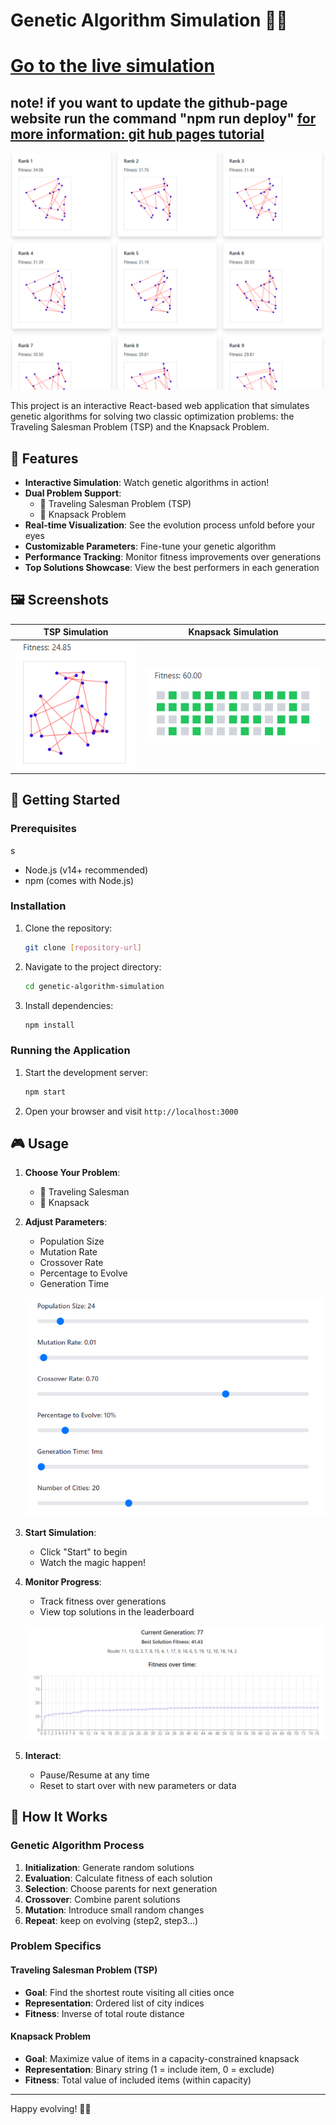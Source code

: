 # Genetic Algorithm Simulation 🧬🔬

# [Go to the live simulation](https://erandaniel.github.io/02360664-GeneticAlgorithmsSimulation/)

## note! if you want to update the github-page website run the command "npm run deploy" [for more information: git hub pages tutorial](https://github.com/gitname/react-gh-pages?tab=readme-ov-file)

![Genetic Algorithm Simulation Banner](public/leaderboard.png)

This project is an interactive React-based web application that simulates genetic algorithms for solving two classic optimization problems: the Traveling Salesman Problem (TSP) and the Knapsack Problem.

## 🌟 Features

- **Interactive Simulation**: Watch genetic algorithms in action!
- **Dual Problem Support**: 
  - 🚗 Traveling Salesman Problem (TSP)
  - 🎒 Knapsack Problem
- **Real-time Visualization**: See the evolution process unfold before your eyes
- **Customizable Parameters**: Fine-tune your genetic algorithm
- **Performance Tracking**: Monitor fitness improvements over generations
- **Top Solutions Showcase**: View the best performers in each generation

## 🖼️ Screenshots

| TSP Simulation | Knapsack Simulation |
|----------------|---------------------|
| ![TSP Screenshot](public/t1.png) | ![Knapsack Screenshot](public/k1.png) |

## 🚀 Getting Started

### Prerequisites
s
- Node.js (v14+ recommended)
- npm (comes with Node.js)

### Installation

1. Clone the repository:
   ```bash
   git clone [repository-url]
   ```
2. Navigate to the project directory:
   ```bash
   cd genetic-algorithm-simulation
   ```
3. Install dependencies:
   ```bash
   npm install
   ```

### Running the Application

1. Start the development server:
   ```bash
   npm start
   ```
2. Open your browser and visit `http://localhost:3000`

## 🎮 Usage

1. **Choose Your Problem**:
   - 🚗 Traveling Salesman
   - 🎒 Knapsack

2. **Adjust Parameters**:
   - Population Size
   - Mutation Rate
   - Crossover Rate
   - Percentage to Evolve
   - Generation Time

   ![Parameter Adjustment](public/Parameters.png)

3. **Start Simulation**:
   - Click "Start" to begin
   - Watch the magic happen!

4. **Monitor Progress**:
   - Track fitness over generations
   - View top solutions in the leaderboard

   ![Progress Monitoring](public/over_time.png)

5. **Interact**:
   - Pause/Resume at any time
   - Reset to start over with new parameters or data

## 🧠 How It Works

### Genetic Algorithm Process

1. **Initialization**: Generate random solutions
2. **Evaluation**: Calculate fitness of each solution
3. **Selection**: Choose parents for next generation
4. **Crossover**: Combine parent solutions
5. **Mutation**: Introduce small random changes
6. **Repeat**: keep on evolving (step2, step3...)


### Problem Specifics

#### Traveling Salesman Problem (TSP)
- **Goal**: Find the shortest route visiting all cities once
- **Representation**: Ordered list of city indices
- **Fitness**: Inverse of total route distance

#### Knapsack Problem
- **Goal**: Maximize value of items in a capacity-constrained knapsack
- **Representation**: Binary string (1 = include item, 0 = exclude)
- **Fitness**: Total value of included items (within capacity)


---

Happy evolving! 🧬🚀